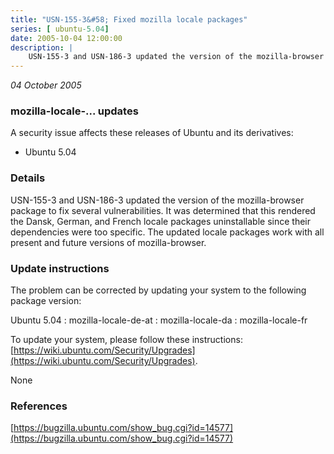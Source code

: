 ```yaml
---
title: "USN-155-3&#58; Fixed mozilla locale packages"
series: [ ubuntu-5.04]
date: 2005-10-04 12:00:00
description: |
    USN-155-3 and USN-186-3 updated the version of the mozilla-browser package to fix several vulnerabilities. It was determined that this rendered the Dansk, German, and French locale packages uninstallable since their dependencies were too specific. The updated locale packages work with all present and future versions of mozilla-browser.
--- 
```

 
 

*04 October 2005*

### mozilla-locale-... updates

A security issue affects these releases of Ubuntu and its derivatives:

* Ubuntu 5.04

### Details

USN-155-3 and USN-186-3 updated the version of the mozilla-browser package to fix several vulnerabilities. It was determined that this rendered the Dansk, German, and French locale packages uninstallable since their dependencies were too specific. The updated locale packages work with all present and future versions of mozilla-browser.

### Update instructions

The problem can be corrected by updating your system to the following package version:

Ubuntu 5.04
 : mozilla-locale-de-at 
 : mozilla-locale-da 
 : mozilla-locale-fr 

To update your system, please follow these instructions: [https://wiki.ubuntu.com/Security/Upgrades](https://wiki.ubuntu.com/Security/Upgrades).

None

### References

 
 [https://bugzilla.ubuntu.com/show_bug.cgi?id=14577](https://bugzilla.ubuntu.com/show_bug.cgi?id=14577)
 

